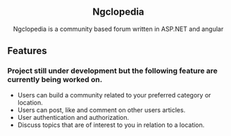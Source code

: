 <br>
 <h2 align="center"> Ngclopedia</h3>
<p align="center">
    Ngclopedia is a community based forum written in ASP.NET and angular
</p>

## Features

 ### Project still under development but the following feature are currently being worked on.
 
* Users can build a community related to your preferred category or location.
* Users can post, like and comment on other users articles.
* User authentication and authorization.
* Discuss topics that are of interest to you in relation to a location.


